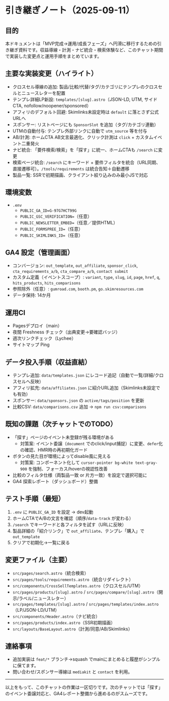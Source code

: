 # 引き継ぎノート（2025-09-11）

## 目的
本ドキュメントは「MVP完成→運用/成長フェーズ」へ円滑に移行するための引き継ぎ資料です。収益導線・計測・ナビ統合・検索体験など、このチャット期間で実装した変更点と運用手順をまとめています。

## 主要な実装変更（ハイライト）
- クロスセル導線の追加: 製品/比較/代替/タグ/カテゴリにテンプレのクロスセルとニュースレターを配置
- テンプレ詳細LP新設: `templates/[slug].astro`（JSON-LD, UTM, サイドCTA, nofollow/noopener/sponsored）
- アフィリのデフォルト回避: Skimlinks未設定時は `default` に落とさず公式URLへ
- スポンサー: リストページにも `SponsorSlot` を追加（タグ/カテゴリ連動）
- UTMの自動付与: テンプレ外部リンクに自動で `utm_source` 等を付与
- AB/計測: ホームCTA AB文言最適化、クリック計測は `click` + カスタムイベント二重発火
- ナビ統合: 「要件検索/検索」を「探す」に統一、ホームCTAも `/search` に変更
- 検索ページ統合: `/search` にキーワード + 要件フィルタを統合（URL同期、直接遷移可）。`/tools/requirements` は統合告知＋自動遷移
- 製品一覧: SSRで初期描画、クライアント絞り込みのみ最小JSで対応

## 環境変数
- `.env`
  - `PUBLIC_GA_ID=G-97G7HCT99G`
  - `PUBLIC_GSC_VERIFICATION=`（任意）
  - `PUBLIC_NEWSLETTER_EMBED=`（任意／提供HTML）
  - `PUBLIC_FORMSPREE_ID=`（任意）
  - `PUBLIC_SKIMLINKS_ID=`（任意）

## GA4 設定（管理画面）
- コンバージョン: `out_template`, `out_affiliate`, `sponsor_click`, `cta_requirements_a/b`, `cta_compare_a/b`, `contact submit`
- カスタム定義（イベントスコープ）: `variant`, `type`, `slug`, `id`, `page`, `href`, `q`, `hits_products`, `hits_comparisons`
- 参照除外（任意）: `gumroad.com`, `booth.pm`, `go.skimresources.com`
- データ保持: 14か月

## 運用CI
- Pagesデプロイ（main）
- 夜間 Freshness チェック（出典変更→要確認バッジ）
- 週次リンクチェック（Lychee）
- サイトマップ Ping

## データ投入手順（収益直結）
- テンプレ追加: `data/templates.json` にレコード追記（自動で一覧/詳細/クロスセルへ反映）
- アフィリ拡充: `data/affiliates.json` に紹介URL追加（Skimlinks未設定でも有効）
- スポンサー: `data/sponsors.json` の `active/tags/position` を更新
- 比較CSV: `data/comparisons.csv` 追加 → `npm run csv:comparisons`

## 既知の課題（次チャットでのTODO）
- 「探す」ページのイベント未登録が残る環境がある
  - 対策案: イベント委譲（`document` でのclick/input捕捉）に変更、`defer`化の確認、HMR時の再初期化ガード
- ボタンの見た目が環境によってdisable風に見える
  - 対策案: コンポーネント化して `cursor-pointer bg-white text-gray-900` を強制、フォーカス/hoverの視認性改善
- 比較のフィルタ仕様（両製品一致 or 片方一致）を設定で選択可能に
- GA4 探索レポート（ダッシュボード）整備

## テスト手順（最短）
1) `.env` に `PUBLIC_GA_ID` を設定 → dev起動
2) ホームCTAでA/Bの文言を確認（順序/`data-track` が変わる）
3) `/search` でキーワードと各フィルタを試す（URLに反映）
4) 製品詳細の「紹介リンク」で `out_affiliate`、テンプレ「購入」で `out_template`
5) クリアで初期化→一覧に戻る

## 変更ファイル（主要）
- `src/pages/search.astro`（統合検索）
- `src/pages/tools/requirements.astro`（統合リダイレクト）
- `src/components/CrossSellTemplates.astro`（クロスセル/UTM）
- `src/pages/products/[slug].astro` / `src/pages/compare/[slug].astro`（開示/ラベル/ニュースレター）
- `src/pages/templates/[slug].astro` / `src/pages/templates/index.astro`（LP/JSON-LD/UTM）
- `src/components/Header.astro`（ナビ統合）
- `src/pages/products/index.astro`（SSR初期描画）
- `src/layouts/BaseLayout.astro`（計測/同意/AB/Skimlinks）

## 連絡事項
- 追加実装は `feat/*` ブランチ→squash でmainにまとめると履歴がシンプルに保てます。
- 問い合わせ/スポンサー導線は `mediakit` と `contact` を利用。

---
以上をもって、このチャットの作業は一区切りです。次のチャットでは「探す」のイベント委譲対応と、GA4レポート整備から進めるのがスムーズです。
